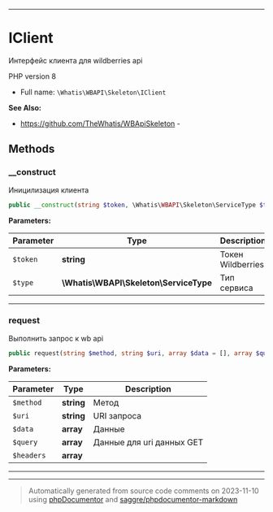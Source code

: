 ***

# IClient

Интерфейс клиента
для wildberries api

PHP version 8

* Full name: `\Whatis\WBAPI\Skeleton\IClient`

**See Also:**

* https://github.com/TheWhatis/WBApiSkeleton - 



## Methods


### __construct

Иницилизация клиента

```php
public __construct(string $token, \Whatis\WBAPI\Skeleton\ServiceType $type): mixed
```








**Parameters:**

| Parameter | Type | Description |
|-----------|------|-------------|
| `$token` | **string** | Токен Wildberries |
| `$type` | **\Whatis\WBAPI\Skeleton\ServiceType** | Тип сервиса |




***

### request

Выполнить запрос к wb api

```php
public request(string $method, string $uri, array $data = [], array $query = [], array $headers = []): array
```








**Parameters:**

| Parameter | Type | Description |
|-----------|------|-------------|
| `$method` | **string** | Метод |
| `$uri` | **string** | URI запроса |
| `$data` | **array** | Данные |
| `$query` | **array** | Данные для uri данных GET |
| `$headers` | **array** |  |




***


***
> Automatically generated from source code comments on 2023-11-10 using [phpDocumentor](http://www.phpdoc.org/) and [saggre/phpdocumentor-markdown](https://github.com/Saggre/phpDocumentor-markdown)
